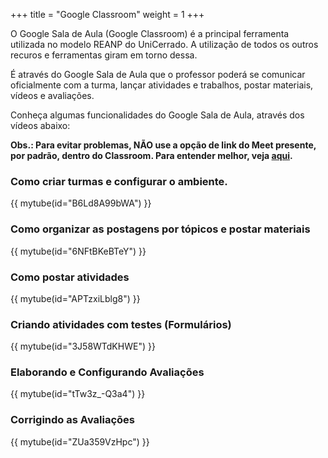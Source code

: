 +++
title = "Google Classroom"
weight = 1
+++

O Google Sala de Aula (Google Classroom) é a principal ferramenta utilizada no modelo REANP do UniCerrado. A utilização de todos os outros recuros e ferramentas giram em torno dessa.

É através do Google Sala de Aula que o professor poderá se comunicar oficialmente com a turma, lançar atividades e trabalhos, postar materiais, vídeos e avaliações.

Conheça algumas funcionalidades do Google Sala de Aula, através dos vídeos abaixo:

**Obs.: Para evitar problemas, NÃO use a opção de link do Meet presente, por padrão, dentro do Classroom. Para entender melhor, veja [aqui](/chapter2/page2/#antes-de-iniciar-as-aulas-pelo-meet-veja-esse-video).**



### Como criar turmas e configurar o ambiente.
{{ mytube(id="B6Ld8A99bWA") }}

### Como organizar as postagens por tópicos e postar materiais

{{ mytube(id="6NFtBKeBTeY") }}

### Como postar atividades

{{ mytube(id="APTzxiLblg8") }}

### Criando atividades com testes (Formulários)

{{ mytube(id="3J58WTdKHWE") }}

### Elaborando e Configurando Avaliações

{{ mytube(id="tTw3z_-Q3a4") }}

### Corrigindo as Avaliações

{{ mytube(id="ZUa359VzHpc") }}

